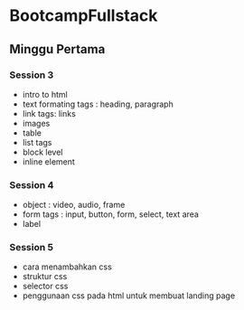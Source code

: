# BootcampFullstack

## Minggu Pertama

### Session 3
* intro to html
* text formating tags : heading, paragraph
* link tags: links
* images
* table
* list tags
* block level
* inline element

### Session 4
* object : video, audio, frame
* form tags : input, button, form, select, text area
* label

### Session 5
* cara menambahkan css
* struktur css
* selector css
* penggunaan css pada html untuk membuat landing page 
